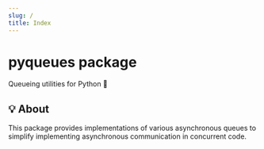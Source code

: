 ```yaml
---
slug: /
title: Index
---
```


# pyqueues package

Queueing utilities for Python 🐍

## 💡 About

This package provides implementations of various asynchronous queues
to simplify implementing asynchronous communication in concurrent code.
